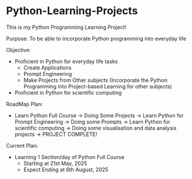 # Python-Learning-Projects
This is my Python Programming Learning Project!

Purpose: To be able to incorporate Python programming into everyday life

Objective:
- Proficient in Python for everyday life tasks
    - Create Applications
    - Prompt Engineering
    - Make Projects from Other subjects (Incorporate the Python Programming into Project-based Learning for other subjects)
- Proficient in Python for scientific computing

RoadMap Plan:
- Learn Python Full Course -> Doing Some Projects -> Learn Python for Prompt Engineering -> Doing some Prompts -> Learn Python for scientific computing -> Doing some visualisation and data analysis projects -> PROJECT COMPLETE!

Current Plan:
- Learning 1 Section/day of Python Full Course
    - Starting at 21st May, 2025
    - Expect Ending at 6th August, 2025
